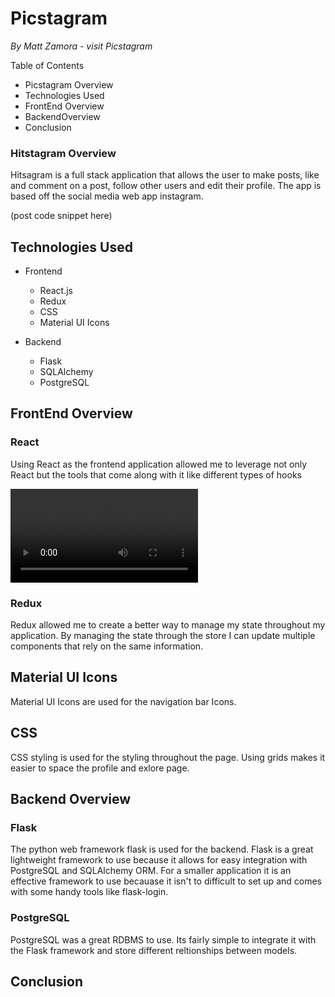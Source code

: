# Picstagram
*By Matt Zamora  - visit Picstagram*

Table of Contents

* Picstagram Overview
* Technologies Used
* FrontEnd Overview
* BackendOverview
* Conclusion

### Hitstagram Overview

Hitsagram is a full stack application that allows the user to make posts, like and comment on a post, follow other users and edit their profile. The app is based off the social media web app instagram.

(post code snippet here)

## Technologies Used

* Frontend
	* React.js
	* Redux
	* CSS
	* Material UI Icons
	
* Backend
	* Flask
	* SQLAlchemy
	* PostgreSQL

## FrontEnd Overview

### React
Using React as the frontend application allowed me to leverage not only React but the tools that come along with it like different types of hooks

![feed](documentation/feed-gif.mov)

### Redux
Redux allowed me to create a better way to manage my state throughout my application. By managing the state through the store I can update multiple components that rely on the same information.


## Material UI Icons
Material UI Icons are used for the navigation bar Icons. 

## CSS
CSS styling is used for the styling throughout the page. Using grids makes it easier to space the profile and exlore page.

## Backend Overview

### Flask
The python web framework flask is used for the backend.  Flask is a great lightweight framework to use because it allows for easy integration with PostgreSQL and SQLAlchemy ORM. For a smaller application it is an effective framework to use becauase it isn't to difficult to set up and comes with some handy tools like flask-login.

### PostgreSQL
PostgreSQL was a great RDBMS to use. Its fairly simple to integrate it with the Flask framework and store different reltionships between models.

## Conclusion



